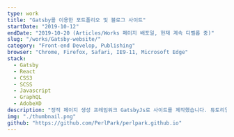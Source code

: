 ```yaml
---
type: work
title: "Gatsby를 이용한 포트폴리오 및 블로그 사이트"
startDate: "2019-10-12"
endDate: "2019-10-20 (Articles/Works 페이지 배포일, 현재 계속 디벨롭 중)"
slug: "/works/Gatsby-website/"
category: "Front-end Develop, Publishing"
browser: "Chrome, Firefox, Safari, IE9-11, Microsoft Edge"
stack:
  - Gatsby
  - React
  - CSS3
  - SCSS
  - Javascript
  - GraphQL
  - AdobeXD
description: "정적 페이지 생성 프레임워크 GatsbyJs로 사이트를 제작했습니다. 튜토리얼과 공유되어 있는 테마들을 참고하며 빈 페이지에서부터 차근차근 개발해나갔습니다. 포트폴리오 용 Works 페이지는 블로그 메뉴인 Articles 페이지를 응용하고 마크다운 파일을 커스터마이징하여 생성했습니다. 개발 이전에는 Adobe XD를 이용해 PC/Mobile 두 가지 분기로 디자인했으며, Tablets 구간은 퍼블리싱을 통해 디자인했습니다."
img: "./thumbnail.png"
github: "https://github.com/PerlPark/perlpark.github.io"
---
```

